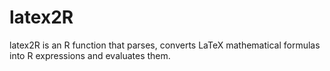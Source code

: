 # latex2R
latex2R is an R function that parses, converts LaTeX mathematical formulas into R expressions and evaluates them.
